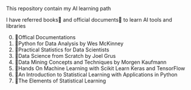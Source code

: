 This repository contain my AI learning path

I have referred books📖 and official documents📃 to learn AI tools and libraries

0. 📃Offical Documentations
1. 📕Python for Data Analysis by Wes McKinney
2. 📘Practical Statistics for Data Scientists
3. 📗Data Science from Scratch by Joel Grus
4. 📕Data Mining Concepts and Techniques by Morgen Kaufmann
5. 📘Hands On Machine Learning with Scikit Learn Keras and TensorFlow
6. 📙An Introduction to Statistical Learning with Applications in Python
7. 📗The Elements of Statistical Learning

